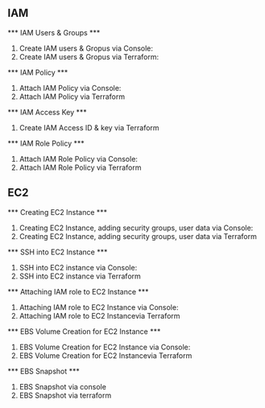 ## IAM

*** IAM Users & Groups ***

1. Create IAM users & Gropus via Console: 
2. Create IAM users & Gropus via Terraform: 

*** IAM Policy ***

1. Attach IAM Policy via Console:
2. Attach IAM Policy via Terraform

*** IAM Access Key ***

1. Create IAM Access ID & key via Terraform

*** IAM Role Policy ***

1. Attach IAM Role Policy via Console:
2. Attach IAM Role Policy via Terraform

## EC2

*** Creating EC2 Instance ***

1. Creating EC2 Instance, adding security groups, user data via Console:
2. Creating EC2 Instance, adding security groups, user data via Terraform

*** SSH into EC2 Instance ***

1. SSH into EC2 instance via Console:
2. SSH into EC2 instance via Terraform

*** Attaching IAM role to EC2 Instance ***

1. Attaching IAM role to EC2 Instance via Console:
2. Attaching IAM role to EC2 Instancevia Terraform

*** EBS Volume Creation for EC2 Instance ***

1. EBS Volume Creation for EC2 Instance via Console:
2. EBS Volume Creation for EC2 Instancevia Terraform

*** EBS Snapshot ***

1. EBS Snapshot via console
2. EBS Snapshot via terraform